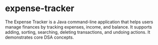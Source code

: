 # expense-tracker
The Expense Tracker is a Java command-line application that helps users manage finances by tracking expenses, income, and balance. It supports adding, sorting, searching, deleting transactions, and undoing actions. It demonstrates core DSA  concepts.
